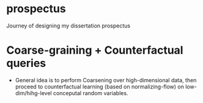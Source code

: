 # prospectus
Journey of designing my dissertation prospectus

# Coarse-graining + Counterfactual queries

- General idea is to perform Coarsening over high-dimensional data, then proceed to counterfactual learning (based on normalizing-flow) on low-dim/hihg-level conceputal random variables.
